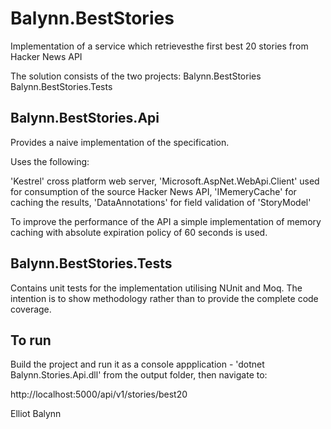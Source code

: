 # Balynn.BestStories

Implementation of a service which retrievesthe first best 20 stories from Hacker News API

The solution consists of the two projects:
Balynn.BestStories 
Balynn.BestStories.Tests

## Balynn.BestStories.Api

Provides a naive implementation of the specification.  

Uses the following:

'Kestrel' cross platform web server, 'Microsoft.AspNet.WebApi.Client' used for consumption of the source Hacker News API, 'IMemeryCache' for caching the results, 'DataAnnotations' for field validation of 'StoryModel'

To improve the performance of the API a simple implementation of memory caching with absolute expiration policy of 60 seconds is used.


## Balynn.BestStories.Tests

Contains unit tests for the implementation utilising NUnit and Moq. The intention is to show methodology rather than to provide the complete code coverage. 

## To run

Build the project and run it as a console appplication - 'dotnet Balynn.Stories.Api.dll' from the output folder, then navigate to: 
 
http://localhost:5000/api/v1/stories/best20


Elliot Balynn

